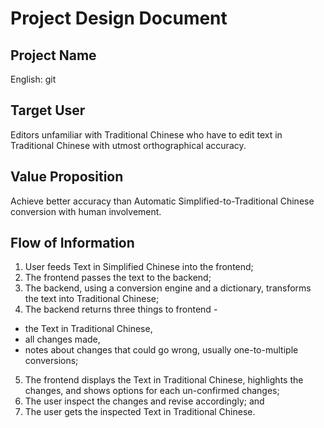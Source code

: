 Project Design Document
=======================

Project Name
------------
English: git 

Target User
-----------
Editors unfamiliar with Traditional Chinese who have to edit text in Traditional Chinese with utmost orthographical accuracy.

Value Proposition
-----------------
Achieve better accuracy than Automatic Simplified-to-Traditional Chinese conversion with human involvement.

Flow of Information
-------------------
1. User feeds Text in Simplified Chinese into the frontend;
2. The frontend passes the text to the backend;
3. The backend, using a conversion engine and a dictionary, transforms the text into Traditional Chinese;
4. The backend returns three things to frontend -
- the Text in Traditional Chinese,
- all changes made,
- notes about changes that could go wrong, usually one-to-multiple conversions;
5. The frontend displays the Text in Traditional Chinese, highlights the changes, and shows options for each un-confirmed changes;
6. The user inspect the changes and revise accordingly; and
7. The user gets the inspected Text in Traditional Chinese.